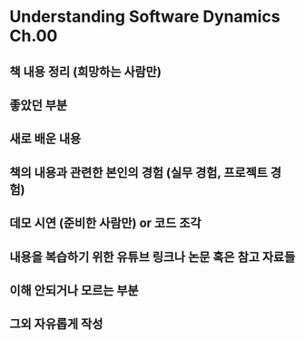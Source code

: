 # Understanding Software Dynamics Ch.00

## 책 내용 정리 (희망하는 사람만)

## 좋았던 부분

## 새로 배운 내용

## 책의 내용과 관련한 본인의 경험 (실무 경험, 프로젝트 경험)

## 데모 시연 (준비한 사람만) or 코드 조각

## 내용을 복습하기 위한 유튜브 링크나 논문 혹은 참고 자료들

## 이해 안되거나 모르는 부분

## 그외 자유롭게 작성